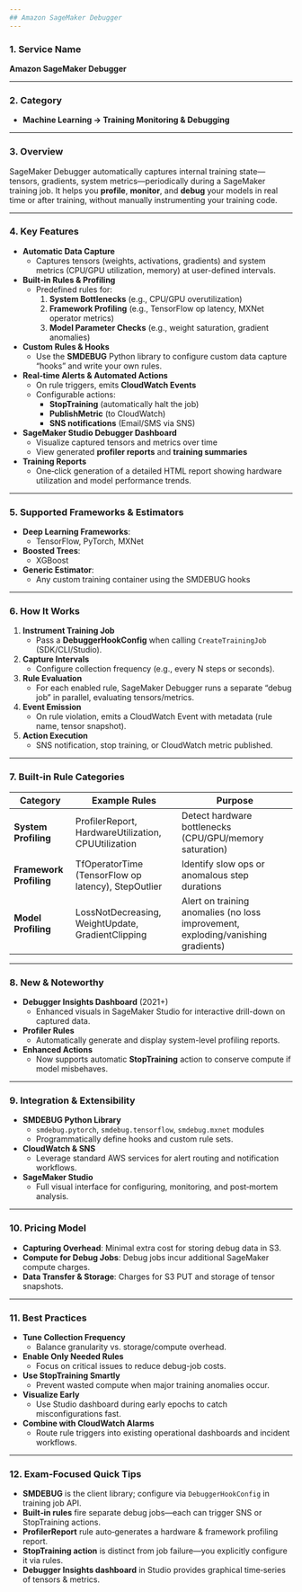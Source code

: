 ```yaml
---
## Amazon SageMaker Debugger
---
```


### 1. Service Name

**Amazon SageMaker Debugger**

---

### 2. Category

- **Machine Learning → Training Monitoring & Debugging**

---

### 3. Overview

SageMaker Debugger automatically captures internal training state—tensors, gradients, system metrics—periodically during a SageMaker training job. It helps you **profile**, **monitor**, and **debug** your models in real time or after training, without manually instrumenting your training code.

---

### 4. Key Features

- **Automatic Data Capture**
  - Captures tensors (weights, activations, gradients) and system metrics (CPU/GPU utilization, memory) at user-defined intervals.
- **Built‑in Rules & Profiling**
  - Predefined rules for:
    1. **System Bottlenecks** (e.g., CPU/GPU overutilization)
    2. **Framework Profiling** (e.g., TensorFlow op latency, MXNet operator metrics)
    3. **Model Parameter Checks** (e.g., weight saturation, gradient anomalies)
- **Custom Rules & Hooks**
  - Use the **SMDEBUG** Python library to configure custom data capture “hooks” and write your own rules.
- **Real‑time Alerts & Automated Actions**
  - On rule triggers, emits **CloudWatch Events**
  - Configurable actions:
    - **StopTraining** (automatically halt the job)
    - **PublishMetric** (to CloudWatch)
    - **SNS notifications** (Email/SMS via SNS)
- **SageMaker Studio Debugger Dashboard**
  - Visualize captured tensors and metrics over time
  - View generated **profiler reports** and **training summaries**
- **Training Reports**
  - One‑click generation of a detailed HTML report showing hardware utilization and model performance trends.

---

### 5. Supported Frameworks & Estimators

- **Deep Learning Frameworks**:
  - TensorFlow, PyTorch, MXNet
- **Boosted Trees**:
  - XGBoost
- **Generic Estimator**:
  - Any custom training container using the SMDEBUG hooks

---

### 6. How It Works

1. **Instrument Training Job**
   - Pass a **DebuggerHookConfig** when calling `CreateTrainingJob` (SDK/CLI/Studio).
2. **Capture Intervals**
   - Configure collection frequency (e.g., every N steps or seconds).
3. **Rule Evaluation**
   - For each enabled rule, SageMaker Debugger runs a separate “debug job” in parallel, evaluating tensors/metrics.
4. **Event Emission**
   - On rule violation, emits a CloudWatch Event with metadata (rule name, tensor snapshot).
5. **Action Execution**
   - SNS notification, stop training, or CloudWatch metric published.

---

### 7. Built‑in Rule Categories

| Category                | Example Rules                                       | Purpose                                                                          |
| ----------------------- | --------------------------------------------------- | -------------------------------------------------------------------------------- |
| **System Profiling**    | ProfilerReport, HardwareUtilization, CPUUtilization | Detect hardware bottlenecks (CPU/GPU/memory saturation)                          |
| **Framework Profiling** | TfOperatorTime (TensorFlow op latency), StepOutlier | Identify slow ops or anomalous step durations                                    |
| **Model Profiling**     | LossNotDecreasing, WeightUpdate, GradientClipping   | Alert on training anomalies (no loss improvement, exploding/vanishing gradients) |

---

### 8. New & Noteworthy

- **Debugger Insights Dashboard** (2021+)
  - Enhanced visuals in SageMaker Studio for interactive drill-down on captured data.
- **Profiler Rules**
  - Automatically generate and display system-level profiling reports.
- **Enhanced Actions**
  - Now supports automatic **StopTraining** action to conserve compute if model misbehaves.

---

### 9. Integration & Extensibility

- **SMDEBUG Python Library**
  - `smdebug.pytorch`, `smdebug.tensorflow`, `smdebug.mxnet` modules
  - Programmatically define hooks and custom rule sets.
- **CloudWatch & SNS**
  - Leverage standard AWS services for alert routing and notification workflows.
- **SageMaker Studio**
  - Full visual interface for configuring, monitoring, and post‑mortem analysis.

---

### 10. Pricing Model

- **Capturing Overhead**: Minimal extra cost for storing debug data in S3.
- **Compute for Debug Jobs**: Debug jobs incur additional SageMaker compute charges.
- **Data Transfer & Storage**: Charges for S3 PUT and storage of tensor snapshots.

---

### 11. Best Practices

- **Tune Collection Frequency**
  - Balance granularity vs. storage/compute overhead.
- **Enable Only Needed Rules**
  - Focus on critical issues to reduce debug-job costs.
- **Use StopTraining Smartly**
  - Prevent wasted compute when major training anomalies occur.
- **Visualize Early**
  - Use Studio dashboard during early epochs to catch misconfigurations fast.
- **Combine with CloudWatch Alarms**
  - Route rule triggers into existing operational dashboards and incident workflows.

---

### 12. Exam‑Focused Quick Tips

- **SMDEBUG** is the client library; configure via `DebuggerHookConfig` in training job API.
- **Built‑in rules** fire separate debug jobs—each can trigger SNS or StopTraining actions.
- **ProfilerReport** rule auto‑generates a hardware & framework profiling report.
- **StopTraining action** is distinct from job failure—you explicitly configure it via rules.
- **Debugger Insights dashboard** in Studio provides graphical time‑series of tensors & metrics.
